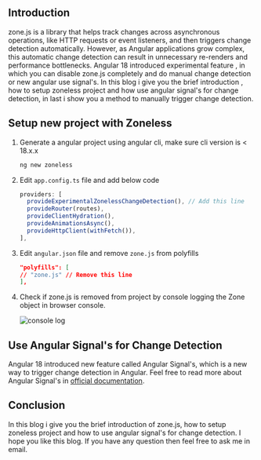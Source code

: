 ## Introduction 

zone.js is a library that helps track changes across asynchronous operations, like HTTP requests or event listeners, and then triggers change detection automatically. However, as Angular applications grow complex, this automatic change detection can result in unnecessary re-renders and performance bottlenecks. Angular 18 introduced experimental feature , in which you can disable zone.js completely and do manual change detection or new angular use signal's. In this blog i give you the brief introduction , how to setup zoneless project and how use angular signal's for change detection, in last i show you a method to manually trigger change detection.

## Setup new project with Zoneless

1. Generate a angular project using angular cli, make sure cli version is < 18.x.x 

   ```bash
   ng new zoneless
   ```

2. Edit `app.config.ts` file and add below code

   ```typescript 
   providers: [
     provideExperimentalZonelessChangeDetection(), // Add this line
     provideRouter(routes),
     provideClientHydration(),
     provideAnimationsAsync(),
     provideHttpClient(withFetch()),
   ],
   ```

3. Edit `angular.json` file and remove `zone.js` from polyfills 

   ```json
   "polyfills": [
   // "zone.js" // Remove this line
   ],
   ```

4. Check if zone.js is removed from project by console logging the Zone object in browser console.
   
   ![console log](https://haroonsaifi.tech/images/console-log.jpg)


## Use Angular Signal's for Change Detection 

Angular 18 introduced new feature called Angular Signal's, which is a new way to trigger change detection in Angular. Feel free to read more about Angular Signal's in [official documentation](https://angular.dev/guide).

## Conclusion 

In this blog i give you the brief introduction of zone.js, how to setup zoneless project and how to use angular signal's for change detection. I hope you like this blog. If you have any question then feel free to ask me in email.

